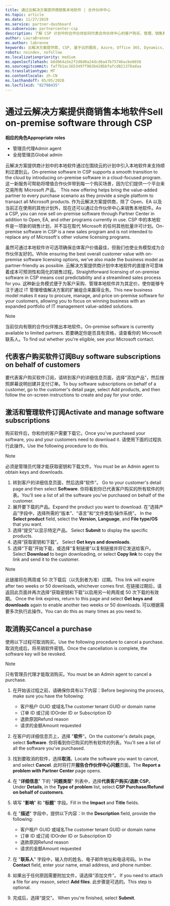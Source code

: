```yaml
---
title: 通过云解决方案提供商销售本地软件 | 合作伙伴中心
ms.topic: article
ms.date: 11/27/2019
ms.service: partner-dashboard
ms.subservice: partnercenter-csp
description: 了解 CSP 计划中的合作伙伴如何代表合作伙伴中心的客户购买、管理、销售和取消本地软件订阅。
author: LauraBrenner
ms.author: labrenne
keywords: 云解决方案提供商, CSP, 基于云的服务, Azure, Office 365, Dynamics, CSP 合作伙伴, 通过云解决方案提供商计划销售, 直接合作伙伴, 直接云解决方案提供商合作伙伴, 间接云解决方案提供商经销商, 直接云解决方案提供商, 间接云解决方案提供商, 直接模式, 间接模式, 间接经销商, 间接提供商, 提供商, 分销商, 云解决方案提供商计划
robots: noindex, nofollow
ms.localizationpriority: medium
ms.openlocfilehash: b8d064a3e2f2d8d0a24dcd6a47b75746acbe6656
ms.sourcegitcommit: faf7b1ac1653497f963b428bbfafcd821378adaa
ms.translationtype: MT
ms.contentlocale: zh-CN
ms.lasthandoff: 05/05/2020
ms.locfileid: "82798435"
---
```

# <a name="sell-on-premise-software-through-csp"></a><span data-ttu-id="eae69-104">通过云解决方案提供商销售本地软件</span><span class="sxs-lookup"><span data-stu-id="eae69-104">Sell on-premise software through CSP</span></span>

<span data-ttu-id="eae69-105">**相应的角色**</span><span class="sxs-lookup"><span data-stu-id="eae69-105">**Appropriate roles**</span></span>

- <span data-ttu-id="eae69-106">管理员代理</span><span class="sxs-lookup"><span data-stu-id="eae69-106">Admin agent</span></span>
- <span data-ttu-id="eae69-107">全局管理员</span><span class="sxs-lookup"><span data-stu-id="eae69-107">Global admin</span></span>

<span data-ttu-id="eae69-108">云解决方案提供商计划中的本地软件通过在围绕云的计划中引入本地软件来支持顺利过渡到云。</span><span class="sxs-lookup"><span data-stu-id="eae69-108">On-premise software in CSP supports a smooth transition to the cloud by introducing on-premise software in a cloud-focused program.</span></span><span data-ttu-id="eae69-109">  这一新服务可帮助将增值合作伙伴带到每一个购买场景，因为它们提供一个平台来交易所有 Microsoft 产品。</span><span class="sxs-lookup"><span data-stu-id="eae69-109">  This new offering helps bring the value-added partner to every purchase scenario as they provide a single platform to transact all Microsoft products.</span></span> <span data-ttu-id="eae69-110">作为云解决方案提供商，除了 Open、EA 以及当前正在使用的其他计划外，现在还可以通过合作伙伴中心来销售本地软件。</span><span class="sxs-lookup"><span data-stu-id="eae69-110">As a CSP, you can now sell on-premise software through Partner Center in addition to Open, EA, and other programs currently in use.</span></span> <span data-ttu-id="eae69-111">CSP 中的本地软件是一项新的销售计划，并不旨在取代 Microsoft 的任何其他批量许可计划。</span><span class="sxs-lookup"><span data-stu-id="eae69-111">On-premise software in CSP is a new sales program and is not intended to replace any of Microsoft's other volume licensing programs.</span></span> 
 
<span data-ttu-id="eae69-112">虽然可通过本地软件许可选项确保总体客户价值最佳，但我们也使业务模型成为合作伙伴友好的。</span><span class="sxs-lookup"><span data-stu-id="eae69-112">While ensuring the best overall customer value with on-premise software licensing options, we've also made the business model as partner-friendly as possible.</span></span> <span data-ttu-id="eae69-113">云解决方案提供商计划中本地软件的直接许可意味着成本可预测性和简化的销售过程。</span><span class="sxs-lookup"><span data-stu-id="eae69-113">Straightforward licensing of on-premise software in CSP means cost predictability and a streamlined sales process for you.</span></span> <span data-ttu-id="eae69-114">这种新业务模式便于为客户采购、管理本地软件并为其定价，使你能够专注于通过 IT 管理增值解决方案的扩展组合来赢得业务。</span><span class="sxs-lookup"><span data-stu-id="eae69-114">This new business model makes it easy to procure, manage, and price on-premise software for your customers, allowing you to focus on winning business with an expanded portfolio of IT management value-added solutions.</span></span> 

>[!NOTE]
><span data-ttu-id="eae69-115">当前仅向有限的合作伙伴推出本地软件。</span><span class="sxs-lookup"><span data-stu-id="eae69-115">On-premise software is currently available to limited partners.</span></span> <span data-ttu-id="eae69-116">若要确定你是否具有资格，请查看你的 Microsoft 联系人。</span><span class="sxs-lookup"><span data-stu-id="eae69-116">To find out whether you're eligible, see your Microsoft contact.</span></span> 


## <a name="buy-software-subscriptions-on-behalf-of-customers"></a><span data-ttu-id="eae69-117">代表客户购买软件订阅</span><span class="sxs-lookup"><span data-stu-id="eae69-117">Buy software subscriptions on behalf of customers</span></span>

<span data-ttu-id="eae69-118">要代表客户购买软件订阅，请转到客户的详细信息页面，选择“添加产品”，然后按照屏幕说明创建并支付订单。</span><span class="sxs-lookup"><span data-stu-id="eae69-118">To buy software subscriptions on behalf of a customer, go to the customer's detail page, select Add products, and then follow the on-screen instructions to create and pay for your order.</span></span>

## <a name="activate-and-manage-software-subscriptions"></a><span data-ttu-id="eae69-119">激活和管理软件订阅</span><span class="sxs-lookup"><span data-stu-id="eae69-119">Activate and manage software subscriptions</span></span>

<span data-ttu-id="eae69-120">购买软件后，你和你的客户需要下载它。</span><span class="sxs-lookup"><span data-stu-id="eae69-120">Once you've purchased your software, you and your customers need to download it.</span></span> <span data-ttu-id="eae69-121">请使用下面的过程执行此操作。</span><span class="sxs-lookup"><span data-stu-id="eae69-121">Use the following procedure to do this.</span></span> 

>[!NOTE]
><span data-ttu-id="eae69-122">必须是管理员代理才能获取密钥和下载文件。</span><span class="sxs-lookup"><span data-stu-id="eae69-122">You must be an Admin agent to obtain keys and downloads.</span></span> 

1. <span data-ttu-id="eae69-123">转到客户的详细信息页面，然后选择“软件”。 </span><span class="sxs-lookup"><span data-stu-id="eae69-123">Go to your customer's detail page and then select **Software**.</span></span> <span data-ttu-id="eae69-124">你将看到你已代表客户购买的所有软件的列表。</span><span class="sxs-lookup"><span data-stu-id="eae69-124">You'll see a list of all the software you've purchased on behalf of the customer.</span></span> 
2.  <span data-ttu-id="eae69-125">展开要下载的产品。</span><span class="sxs-lookup"><span data-stu-id="eae69-125">Expand the product you want to download.</span></span> <span data-ttu-id="eae69-126">在“选择产品”字段中，选择所需的“版本”、“语言”和“文件类型/操作系统”。    </span><span class="sxs-lookup"><span data-stu-id="eae69-126">In the **Select product** field, select the **Version**, **Language**, and **File type/OS** that you want.</span></span> 
3.  <span data-ttu-id="eae69-127">选择“提交”以显示特定产品。 </span><span class="sxs-lookup"><span data-stu-id="eae69-127">Select **Submit** to display the specific products.</span></span> 
4.  <span data-ttu-id="eae69-128">选择“获取密钥和下载”。 </span><span class="sxs-lookup"><span data-stu-id="eae69-128">Select **Get keys and downloads**.</span></span> 
5.  <span data-ttu-id="eae69-129">选择“下载”开始下载，或选择“复制链接”以复制链接并将它发送给客户。  </span><span class="sxs-lookup"><span data-stu-id="eae69-129">Select **Download** to begin downloading, or select **Copy link** to copy the link and send it to the customer.</span></span> 

>[!NOTE]
><span data-ttu-id="eae69-130">此链接将在两周或 50 次下载后（以先到者为准）过期。</span><span class="sxs-lookup"><span data-stu-id="eae69-130">This link will expire after two weeks or 50 downloads, whichever comes first.</span></span> <span data-ttu-id="eae69-131">在链接过期后，请返回此页面并再次选择“获取密钥和下载”以启用另一轮两周或 50 次下载的有效期。 </span><span class="sxs-lookup"><span data-stu-id="eae69-131">Once the link expires, return to this page and select **Get keys and downloads** again to enable another two weeks or 50 downloads.</span></span> <span data-ttu-id="eae69-132">可以根据需要多次执行此操作。</span><span class="sxs-lookup"><span data-stu-id="eae69-132">You can do this as many times as you need to.</span></span> 


## <a name="cancel-a-purchase"></a><span data-ttu-id="eae69-133">取消购买</span><span class="sxs-lookup"><span data-stu-id="eae69-133">Cancel a purchase</span></span>
<span data-ttu-id="eae69-134">使用以下过程可取消购买。</span><span class="sxs-lookup"><span data-stu-id="eae69-134">Use the following procedure to cancel a purchase.</span></span> <span data-ttu-id="eae69-135">取消完成后，将吊销软件密钥。</span><span class="sxs-lookup"><span data-stu-id="eae69-135">Once the cancellation is complete, the software key will be revoked.</span></span> 

>[!NOTE]
><span data-ttu-id="eae69-136">只有管理员代理才能取消购买。</span><span class="sxs-lookup"><span data-stu-id="eae69-136">You must be an Admin agent to cancel a purchase.</span></span> 

1.  <span data-ttu-id="eae69-137">在开始该过程之前，请确保你具有以下内容：</span><span class="sxs-lookup"><span data-stu-id="eae69-137">Before beginning the process, make sure you have the following:</span></span> 
    -   <span data-ttu-id="eae69-138">客户租户 GUID 或域名</span><span class="sxs-lookup"><span data-stu-id="eae69-138">The customer tenant GUID or domain name</span></span>
    -   <span data-ttu-id="eae69-139">订单 ID 或订阅 ID</span><span class="sxs-lookup"><span data-stu-id="eae69-139">Order ID or Subscription ID</span></span>
    -   <span data-ttu-id="eae69-140">退款原因</span><span class="sxs-lookup"><span data-stu-id="eae69-140">Refund reason</span></span>
    -   <span data-ttu-id="eae69-141">请求的金额</span><span class="sxs-lookup"><span data-stu-id="eae69-141">Amount requested</span></span>

2.  <span data-ttu-id="eae69-142">在客户的详细信息页上，选择 "**软件**"。</span><span class="sxs-lookup"><span data-stu-id="eae69-142">On the customer's details page, select **Software**.</span></span> <span data-ttu-id="eae69-143">你将看到你已购买的所有软件的列表。</span><span class="sxs-lookup"><span data-stu-id="eae69-143">You'll see a list of all the software you've purchased.</span></span> 

3.  <span data-ttu-id="eae69-144">找到要取消的软件，选择**取消**。</span><span class="sxs-lookup"><span data-stu-id="eae69-144">Locate the software you want to cancel, and select **Cancel**.</span></span> <span data-ttu-id="eae69-145">此时将打开**报告合作伙伴中心问题**页面。</span><span class="sxs-lookup"><span data-stu-id="eae69-145">The **Report a problem with Partner Center** page opens.</span></span> 

4.  <span data-ttu-id="eae69-146">在 "**详细信息**" 下的 "**问题类型**" 列表中，选择**代表客户购买/退款 CSP**。</span><span class="sxs-lookup"><span data-stu-id="eae69-146">Under **Details**, in the **Type of problem** list, select **CSP Purchase/Refund on behalf of customers**.</span></span>

5.  <span data-ttu-id="eae69-147">填写 "**影响**" 和 "**标题**" 字段。</span><span class="sxs-lookup"><span data-stu-id="eae69-147">Fill in the **Impact** and **Title** fields.</span></span> 

6.  <span data-ttu-id="eae69-148">在 "**描述**" 字段中，提供以下内容：</span><span class="sxs-lookup"><span data-stu-id="eae69-148">In the **Description** field, provide the following:</span></span> 
    -   <span data-ttu-id="eae69-149">客户租户 GUID 或域名</span><span class="sxs-lookup"><span data-stu-id="eae69-149">The customer tenant GUID or domain name</span></span>
    -   <span data-ttu-id="eae69-150">订单 ID 或订阅 ID</span><span class="sxs-lookup"><span data-stu-id="eae69-150">Order ID or Subscription ID</span></span>
    -   <span data-ttu-id="eae69-151">退款原因</span><span class="sxs-lookup"><span data-stu-id="eae69-151">Refund reason</span></span>
    -   <span data-ttu-id="eae69-152">请求的金额</span><span class="sxs-lookup"><span data-stu-id="eae69-152">Amount requested</span></span>

7.  <span data-ttu-id="eae69-153">在 "**联系人**" 字段中，输入你的姓名、电子邮件地址和电话号码。</span><span class="sxs-lookup"><span data-stu-id="eae69-153">In the **Contact** field, enter your name, email address, and phone number.</span></span> 

8.  <span data-ttu-id="eae69-154">如果出于任何原因需要附加文件，请选择“添加文件”。 </span><span class="sxs-lookup"><span data-stu-id="eae69-154">If you need to attach a file for any reason, select **Add files**.</span></span> <span data-ttu-id="eae69-155">此步骤是可选的。</span><span class="sxs-lookup"><span data-stu-id="eae69-155">This step is optional.</span></span> 

9.  <span data-ttu-id="eae69-156">完成后，选择“提交”。 </span><span class="sxs-lookup"><span data-stu-id="eae69-156">When you're finished, select **Submit**.</span></span>